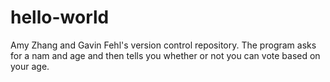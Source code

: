 # hello-world
Amy Zhang and Gavin Fehl's version control repository. The program asks for a nam and age and then tells you whether or not you can vote based on your age.